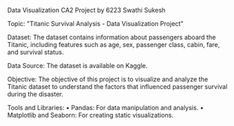 Data Visualization CA2 Project by 6223 Swathi Sukesh 

Topic: "Titanic Survival Analysis - Data Visualization Project"

Dataset: The dataset contains information about passengers aboard the Titanic, including features such as age, sex, passenger class, cabin, fare, and survival status.

Data Source: The dataset is available on Kaggle. 

Objective: The objective of this project is to visualize and analyze the Titanic dataset to understand the factors that influenced passenger survival during the disaster.

Tools and Libraries: 
•	Pandas: For data manipulation and analysis.
•	Matplotlib and Seaborn: For creating static visualizations.
